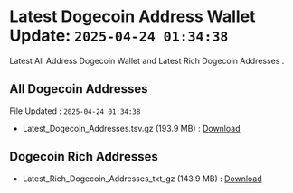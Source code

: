 # Latest Dogecoin Address Wallet Update: `2025-04-24 01:34:38`

Latest All Address Dogecoin Wallet and Latest Rich Dogecoin Addresses .

## All Dogecoin Addresses

File Updated : `2025-04-24 01:34:38`

- Latest_Dogecoin_Addresses.tsv.gz (193.9 MB) : [Download](https://github.com/Pymmdrza/Rich-Address-Wallet/releases/tag/Dogecoin)

## Dogecoin Rich Addresses

- Latest_Rich_Dogecoin_Addresses_txt_gz (143.9 MB) : [Download](https://github.com/Pymmdrza/Rich-Address-Wallet/releases/tag/Dogecoin)
